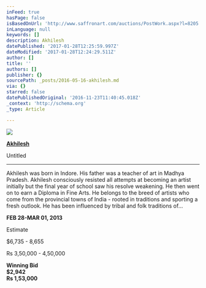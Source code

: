```yaml
---
inFeed: true
hasPage: false
isBasedOnUrl: 'http://www.saffronart.com/auctions/PostWork.aspx?l=8205'
inLanguage: null
keywords: []
description: Akhilesh
datePublished: '2017-01-28T12:25:59.997Z'
dateModified: '2017-01-28T12:24:29.511Z'
author: []
title: ''
authors: []
publisher: {}
sourcePath: _posts/2016-05-16-akhilesh.md
via: {}
starred: false
datePublishedOriginal: '2016-11-23T11:40:45.018Z'
_context: 'http://schema.org'
_type: Article

---
```

![](http://mediacloud.saffronart.com/auctions/2013/febabsauc/akhilesh_1302abs_09169_big.jpg)

**[Akhilesh][0]**

Untitled

****

Akhilesh was born in Indore. His father was a teacher of art in Madhya Pradesh. Akhilesh consciously resisted all attempts at becoming an artist initially but the final year of school saw his resolve weakening. He then went on to earn a Diploma in Fine Arts. He belongs to the breed of artists who come from the provincial towns of India - rooted in traditions and sporting a fresh outlook. He has been influenced by tribal and folk traditions of...

**FEB 28-MAR 01, 2013**  

Estimate

$6,735 - 8,655

Rs 3,50,000 - 4,50,000

**Winning Bid**  
**$2,942  
Rs 1,53,000**

[0]: http://www.saffronart.com/auctions/DefaultController.aspx?pt=2&eid=3574&sf=QXJ0aXN0SWQ9MjA1-A%2bQy3iZ5JII%3d